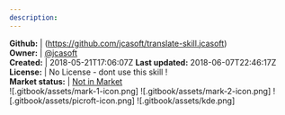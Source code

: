```yaml
---
description: 
---
```





**Github:** | (https://github.com/jcasoft/translate-skill.jcasoft)  
**Owner:** | [@jcasoft](https://github.com/jcasoft)  
**Created:** | 2018-05-21T17:06:07Z  **Last updated:** 2018-06-07T22:46:17Z  
**License:** | No License - dont use this skill !  
**Market status:** | [Not in Market](https://market.mycroft.ai/skill/)  
 ![.gitbook/assets/mark-1-icon.png]  ![.gitbook/assets/mark-2-icon.png]  ![.gitbook/assets/picroft-icon.png]  ![.gitbook/assets/kde.png]  
